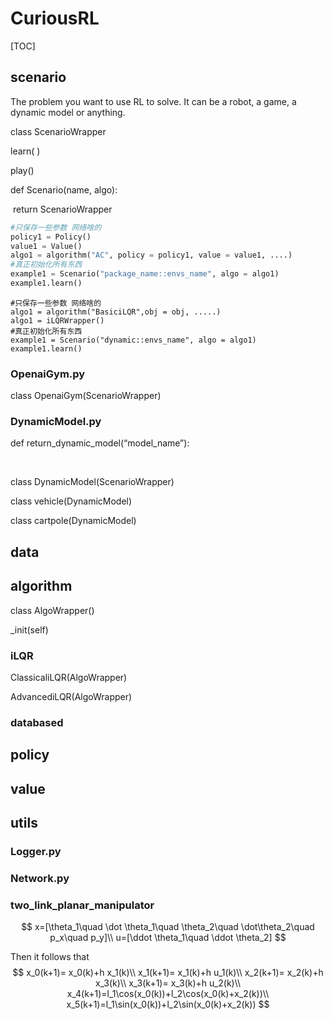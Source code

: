 # CuriousRL

[TOC]

## scenario

The problem you want to use RL to solve. It can be a robot, a game, a dynamic model or anything.

class ScenarioWrapper

learn( )

play()



def Scenario(name, algo):

​	return ScenarioWrapper





```python
#只保存一些参数 网络啥的
policy1 = Policy() 
value1 = Value()
algo1 = algorithm("AC", policy = policy1, value = value1, ....)
#真正初始化所有东西
example1 = Scenario("package_name::envs_name", algo = algo1)
example1.learn()
```

```
#只保存一些参数 网络啥的
algo1 = algorithm("BasiciLQR",obj = obj, .....)
algo1 = iLQRWrapper()
#真正初始化所有东西
example1 = Scenario("dynamic::envs_name", algo = algo1)
example1.learn()
```





### OpenaiGym.py

class OpenaiGym(ScenarioWrapper)

### DynamicModel.py

def return_dynamic_model(“model_name”):

​	

class DynamicModel(ScenarioWrapper)

class vehicle(DynamicModel)

class cartpole(DynamicModel)

## data



## algorithm

class AlgoWrapper()

_init(self)



### iLQR

ClassicaliLQR(AlgoWrapper)

AdvancediLQR(AlgoWrapper)

### databased

## policy



## value



## utils



### Logger.py



### Network.py







### two_link_planar_manipulator

$$
x=[\theta_1\quad \dot \theta_1\quad \theta_2\quad \dot\theta_2\quad p_x\quad p_y]\\
u=[\ddot \theta_1\quad \ddot \theta_2]
$$

Then it follows that
$$
x_0(k+1)= x_0(k)+h x_1(k)\\
x_1(k+1)= x_1(k)+h u_1(k)\\
x_2(k+1)= x_2(k)+h x_3(k)\\
x_3(k+1)= x_3(k)+h u_2(k)\\
x_4(k+1)=l_1\cos(x_0(k))+l_2\cos(x_0(k)+x_2(k))\\
x_5(k+1)=l_1\sin(x_0(k))+l_2\sin(x_0(k)+x_2(k))
$$




